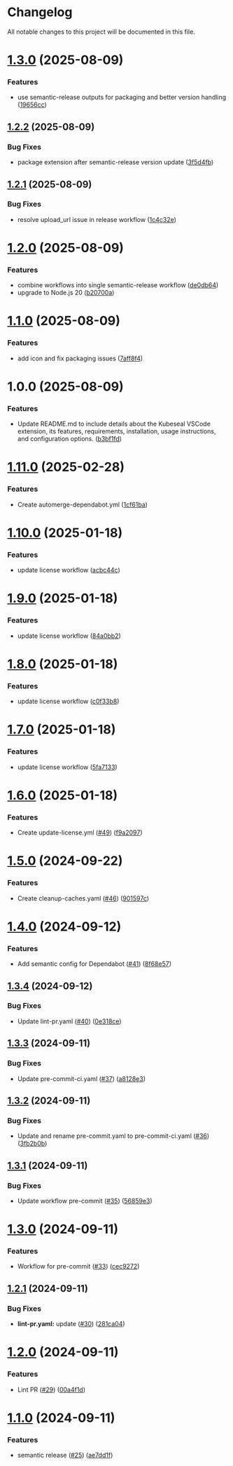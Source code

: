 # Changelog

All notable changes to this project will be documented in this file.

# [1.3.0](https://github.com/duyluann/kubeseal-vscode/compare/v1.2.2...v1.3.0) (2025-08-09)


### Features

* use semantic-release outputs for packaging and better version handling ([19656cc](https://github.com/duyluann/kubeseal-vscode/commit/19656cceaa07054e7efd3c8e2946d93c6efed937))

## [1.2.2](https://github.com/duyluann/kubeseal-vscode/compare/v1.2.1...v1.2.2) (2025-08-09)


### Bug Fixes

* package extension after semantic-release version update ([3f5d4fb](https://github.com/duyluann/kubeseal-vscode/commit/3f5d4fb49fcac64d4c7ff972fce2e32f755d0803))

## [1.2.1](https://github.com/duyluann/kubeseal-vscode/compare/v1.2.0...v1.2.1) (2025-08-09)


### Bug Fixes

* resolve upload_url issue in release workflow ([1c4c32e](https://github.com/duyluann/kubeseal-vscode/commit/1c4c32e5fa64422a7aa57871f60ca7b08c6812f4))

# [1.2.0](https://github.com/duyluann/kubeseal-vscode/compare/v1.1.0...v1.2.0) (2025-08-09)


### Features

* combine workflows into single semantic-release workflow ([de0db64](https://github.com/duyluann/kubeseal-vscode/commit/de0db6498fd9adf11b4d4d27168d500ba9b84035))
* upgrade to Node.js 20 ([b20700a](https://github.com/duyluann/kubeseal-vscode/commit/b20700a72441f227dd989890c4e4cabfe6ee1707))

# [1.1.0](https://github.com/duyluann/kubeseal-vscode/compare/v1.0.0...v1.1.0) (2025-08-09)


### Features

* add icon and fix packaging issues ([7aff8f4](https://github.com/duyluann/kubeseal-vscode/commit/7aff8f4f177e370e3d8b8795ffccdc7714e8dca6))

# 1.0.0 (2025-08-09)


### Features

* Update README.md to include details about the Kubeseal VSCode extension, its features, requirements, installation, usage instructions, and configuration options. ([b3bf1fd](https://github.com/duyluann/kubeseal-vscode/commit/b3bf1fdc82aa797ab239e7c4ddbbad56c37be68f))

# [1.11.0](https://github.com/duyluann/github-repo-template/compare/v1.10.0...v1.11.0) (2025-02-28)


### Features

* Create automerge-dependabot.yml ([1cf61ba](https://github.com/duyluann/github-repo-template/commit/1cf61ba23887cf5273da3771cde972ea57c2bb1a))

# [1.10.0](https://github.com/duyluann/github-repo-template/compare/v1.9.0...v1.10.0) (2025-01-18)


### Features

* update license workflow ([acbc44c](https://github.com/duyluann/github-repo-template/commit/acbc44cbfe9bc9f4ed0d06d6d8c9256b31e73960))

# [1.9.0](https://github.com/duyluann/github-repo-template/compare/v1.8.0...v1.9.0) (2025-01-18)


### Features

* update license workflow ([84a0bb2](https://github.com/duyluann/github-repo-template/commit/84a0bb23edd46964e8bc932bfd17791f3a06ab1b))

# [1.8.0](https://github.com/duyluann/github-repo-template/compare/v1.7.0...v1.8.0) (2025-01-18)


### Features

* update license workflow ([c0f33b8](https://github.com/duyluann/github-repo-template/commit/c0f33b815694da5bad414dcdf65dd6495177470c))

# [1.7.0](https://github.com/duyluann/github-repo-template/compare/v1.6.0...v1.7.0) (2025-01-18)


### Features

* update license workflow ([5fa7133](https://github.com/duyluann/github-repo-template/commit/5fa713339b0839a06196eaae39c4e8db636c799d))

# [1.6.0](https://github.com/duyluann/github-repo-template/compare/v1.5.0...v1.6.0) (2025-01-18)


### Features

* Create update-license.yml ([#49](https://github.com/duyluann/github-repo-template/issues/49)) ([f9a2097](https://github.com/duyluann/github-repo-template/commit/f9a20972eb53fa7c9e74c0430f86eca15538e895))

# [1.5.0](https://github.com/duyluann/github-repo-template/compare/v1.4.0...v1.5.0) (2024-09-22)


### Features

* Create cleanup-caches.yaml ([#46](https://github.com/duyluann/github-repo-template/issues/46)) ([901597c](https://github.com/duyluann/github-repo-template/commit/901597c0c48881f2332e46036b4e59c3dc073293))

# [1.4.0](https://github.com/duyluann/github-repo-template/compare/v1.3.4...v1.4.0) (2024-09-12)


### Features

* Add semantic config for Dependabot ([#41](https://github.com/duyluann/github-repo-template/issues/41)) ([8f68e57](https://github.com/duyluann/github-repo-template/commit/8f68e5747acc236a6b05c1bf33958bee1140a0bd))

## [1.3.4](https://github.com/duyluann/github-repo-template/compare/v1.3.3...v1.3.4) (2024-09-12)


### Bug Fixes

* Update lint-pr.yaml ([#40](https://github.com/duyluann/github-repo-template/issues/40)) ([0e318ce](https://github.com/duyluann/github-repo-template/commit/0e318ce2b05fc4a145258c12e6313fd2ed46fae5))

## [1.3.3](https://github.com/duyluann/github-repo-template/compare/v1.3.2...v1.3.3) (2024-09-11)


### Bug Fixes

* Update pre-commit-ci.yaml ([#37](https://github.com/duyluann/github-repo-template/issues/37)) ([a8128e3](https://github.com/duyluann/github-repo-template/commit/a8128e3ab033a3572063b70831ffc3ea4f490194))

## [1.3.2](https://github.com/duyluann/github-repo-template/compare/v1.3.1...v1.3.2) (2024-09-11)


### Bug Fixes

* Update and rename pre-commit.yaml to pre-commit-ci.yaml ([#36](https://github.com/duyluann/github-repo-template/issues/36)) ([3fb2b0b](https://github.com/duyluann/github-repo-template/commit/3fb2b0b10a2a0b214923927fb494afbeddfa24de))

## [1.3.1](https://github.com/duyluann/github-repo-template/compare/v1.3.0...v1.3.1) (2024-09-11)


### Bug Fixes

* Update workflow pre-commit ([#35](https://github.com/duyluann/github-repo-template/issues/35)) ([56859e3](https://github.com/duyluann/github-repo-template/commit/56859e3599b6878b0c10d00326a146d4080661f3))

# [1.3.0](https://github.com/duyluann/github-repo-template/compare/v1.2.1...v1.3.0) (2024-09-11)


### Features

* Workflow for pre-commit ([#33](https://github.com/duyluann/github-repo-template/issues/33)) ([cec9272](https://github.com/duyluann/github-repo-template/commit/cec927209ce328b916d1b131fc3c29481bc04114))

## [1.2.1](https://github.com/duyluann/github-repo-template/compare/v1.2.0...v1.2.1) (2024-09-11)


### Bug Fixes

* **lint-pr.yaml:** update ([#30](https://github.com/duyluann/github-repo-template/issues/30)) ([281ca04](https://github.com/duyluann/github-repo-template/commit/281ca04dece47f64bec133e18544030e5f3e0a8b))

# [1.2.0](https://github.com/duyluann/github-repo-template/compare/v1.1.0...v1.2.0) (2024-09-11)


### Features

* Lint PR ([#29](https://github.com/duyluann/github-repo-template/issues/29)) ([00a4f1d](https://github.com/duyluann/github-repo-template/commit/00a4f1df8298e8186fb471f4e7c6c5c521b6c0d2))

# [1.1.0](https://github.com/duyluann/github-repo-template/compare/v1.0.7...v1.1.0) (2024-09-11)


### Features

* semantic release ([#25](https://github.com/duyluann/github-repo-template/issues/25)) ([ae7dd1f](https://github.com/duyluann/github-repo-template/commit/ae7dd1fa1a85989f3d6a0a6239ea8dd35aef6a82))
